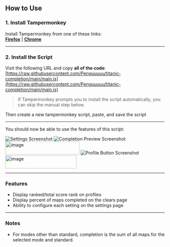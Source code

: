 ## How to Use

### 1. Install Tampermonkey  
Install Tampermonkey from one of these links:    
[**Firefox**](https://www.tampermonkey.net/index.php?browser=firefox) | [**Chrome**](https://www.tampermonkey.net/index.php?browser=chrome)

---

### 2. Install the Script 
Visit the following URL and copy **all of the code**:  
[https://raw.githubusercontent.com/Penguuuuu/titanic-completion/main/main.js](https://raw.githubusercontent.com/Penguuuuu/titanic-completion/main/main.js)

> If Tampermonkey prompts you to install the script automatically, you can skip the manual step below.

Then create a new tampermonkey script, paste, and save the script



---

You should now be able to use the features of this script:    

![Settings Screenshot](https://github.com/user-attachments/assets/6671e90d-7f77-485e-9e55-f378129a69d0)
![Completion Preview Screenshot](https://github.com/user-attachments/assets/9252b26e-bd2f-40a5-a9fc-1cc9e5c9d8dc)
<img width="234" height="41" alt="image" src="https://github.com/user-attachments/assets/6010c7b0-5e04-4f0f-adf2-b2438e0a8a8f" />
![Profile Button Screenshot](https://github.com/user-attachments/assets/0e3b49fb-d772-466b-be0b-d0fde9887bc6)
<img width="225" height="41" alt="image" src="https://github.com/user-attachments/assets/fb59ff6d-b847-4748-9c68-202375f6c554" />

---

### Features
- Display ranked/total score rank on profiles
- Display percent of maps completed on the clears page
- Ability to configure each setting on the settings page

---

### Notes
- For modes other than standard, completion is the sum of all maps for the selected mode and standard.
